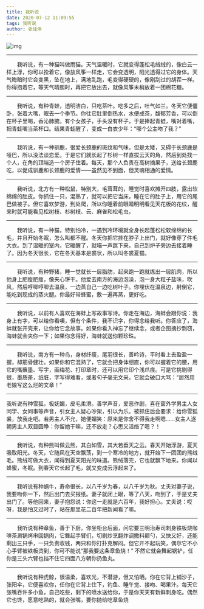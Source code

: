 ```yaml
---
title: 我听说
date: 2020-07-12 11:09:55
tags: 我听说
author: 张佳伟
---
```


![img](https://www.xiemei.xyz/images/wotingshuo.jpg)

------

　　我听说，有一种猫叫做雨猫。天气温暖时，它就变得蓬松毛绒绒的，像白云一样上浮，你可以拴着它，像放风筝一样走，它会变透明，阳光透得过它的身体。天气晦暗时它会变黑，坠在地上，满地乱跑，毛变得硬硬的，像刚刮过的胡茬一样。你得抱着它，等天气晴朗时，再把它放出去，就像风筝末梢放着一团棉花糖。

------

　　我听说，有种青蛙，透明洁白，只吃茶叶。吃多之后，吐气如兰。冬天它便僵卧，张着大嘴，眠去一个季节。你往它肚里倒热水，水便成茶，馥郁芳香，可以倒在杯子里喝，香沁肺腑。有个女孩子，手头没有杯子，于是捧起青蛙，嘴对着嘴，把青蛙嘴当茶杯口。结果青蛙醒了，变成一白衣少年：“哪个公主吻了我？”

<!-- more -->

------

　　我听说，有一种驯鹿，很爱长颈鹿的斑纹和气味，但是太矮，又碍于长颈鹿是哑巴，所以没法谈恋爱。于是它们就长起了杉树一样直拔云天的角，然后到处找一个人，在角的顶端造一个房子住着。每天，那个人负责在高树摘果子，送给长颈鹿吃，以促成驯鹿和长颈鹿的爱情——虽然见不到面，但灵魂相通的爱情。

------

　　我听说，北方有一种松鼠，特别大，毛茸茸的，睡觉时喜欢摊开四肢，露出软绵绵的肚皮。你抓住一只，混熟了，就可以把它当床，睡在它的肚子上，用它的尾巴做被子。但它喜欢梦游，到处爬，所以你睡着前眼睛明明看见天花板的花纹，醒来时就可能看见松树枝、杉树枝、云、麻雀和松毛虫。

------

　　我听说，有一种猫，特别怕冷，一遇到冷环境就全身长起蓬松松软绵绵的长毛，并且开始冬眠，怎么叫都不醒。冬天你把它挂在脖子上出门，就好像穿了件毛大衣。到了温暖的室内，它暖醒了，就喵一声跳下来，自己到炉子旁边去接着睡了。因为冬天很长，它在冬天基本是裘状，所以叫冬裘夏猫。

------

　　我听说，有种野猪，睡一觉就长一层脂肪，起来跑一跑就练出一层肌肉，所以他身上肥瘦肥瘦，像夹心饼干。他爱去南方的海边泡澡，泡一身大粒子盐味，吹风，然后哼唧哼唧去温泉，一边蒸自己一边吃树叶子。你埋伏在温泉边，射倒它，能吃到现成的蒸火腿。你最好带蜂蜜，敷一遍再蒸，更好吃。

------

　　我听说，以前有人喜欢在海蚌上写故事写诗。你走在海边，海蚌会跟你说：我身上有字，可以给你看噢，但有个条件，我不识字，你得念给我听。你答应了，海蚌就张开壳来，让你给它念故事。如果你看入神忘了继续念，或者企图摘抄剽窃，海蚌就会夹你一下；如果你念得好，海蚌就送你颗珍珠。

------

　　我听说，南方有一种鸟，身材纤瘦，尾羽很长，善吟诗，平时看上去盈盈一握，却筋骨健壮。如果你和它混熟了，它就会把身体绷直，你可以握着它的腰，用它的嘴蘸墨、写字，画梅花、打印章时，还可以用它印个浅爪痕。可是它挑剔得很，墨质差，纸脏，字写得难看，或者句子毫无文采，它就会破口大骂：“居然用老娘写这么烂的文章！”

------

我听说有种雪狐，极妩媚，皮毛柔滑。善学声音，爱恶作剧，喜在窗外学男主人女同学、女同事等声音，引女主人疑心吵架，引以为乐。被抓住后会要求：给你雪狐裘，放我走吧。若男主人不允，她便媚笑：原来是你舍不得我走啊嗯……女主人遂朝男主人双目圆睁：你留她干嘛，还不放走？心思又活络了嗯？！

------

　　我听说，有种熊叫做云熊，其白如雪，其大若垂天之云。春天开始浮游，夏天吸取阳光。冬天，它随风在天空飘荡，到一个寒冷的地方，就开始下一团团的熊绒毛。熊绒可做大衣，闻得到夏天阳光的味道。熊绒落完，它也就飘下地来。你闻以蜂蜜，冬眠。到春天它长起了毛，就又变成云浮起来了。

------

　　我听说有种蜗牛，寿命很长，以八千岁为春，以八千岁为秋。丈夫对妻子说，我要吻你一下，然后出门去买报纸。妻子就闭上眼，等了八天，吻到了，于是丈夫出门了。等他回来，妻子抱怨说：你这一走就是六百年，我好担心。丈夫说：哎呀，我是怕又过时了，站在那里花二百年把新闻看了嘛。

------

　　我听说有种章鱼，善于下厨。你坐柜台后面，问它要三明治寿司刺身铁板烧咖啡茶涮锅烤串回锅肉，它舞起手臂们，切剔炒烹翻炸调撒料颠勺，又快又好，还能剩出三只手，一只负责收钱，两只和你打扑克解闷。但它开不起玩笑，偶尔它不小心手臂被铁板烫到，你可不能说“那我要这条章鱼烧！” 不然它就会舞起锅铲，任你是三头六臂也挡不住它四面八方朝你扔鱼丸。

------

　　我听说有种虎鲸，很温柔，喜欢光，不潜游，但又怕晒。你在它背上铺沙子，张阳伞，它便喜欢你，任你在它背上住下，钓鱼、睡午觉、接吻、喝果汁。每天它张嘴吞许多小鱼，自己吃些，剩下的喷水送给你，于是你天天有新鲜刺身吃。偶然它也馋，愿意吃熟的，就会张嘴，要你抛给吃章鱼烧